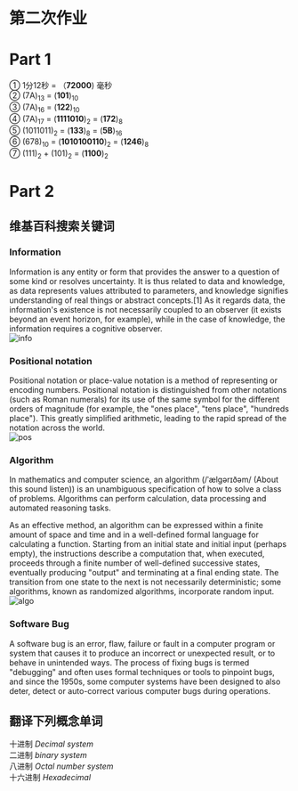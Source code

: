 # 第二次作业

# Part 1

① 1分12秒 = （**72000**) 毫秒  
② (7A)<sub>13</sub> = (**101**)<sub>10</sub>   
③ (7A)<sub>16</sub> = (**122**)<sub>10</sub>    
④ (7A)<sub>17</sub> = (**1111010**)<sub>2</sub> = (**172**)<sub>8</sub>    
⑤ (1011011)<sub>2</sub> = (**133**)<sub>8</sub> = (**5B**)<sub>16</sub>   
⑥ (678)<sub>10</sub> = (**1010100110**)<sub>2</sub> = (**1246**)<sub>8</sub>    
⑦ (111)<sub>2</sub> + (101)<sub>2</sub>  = (**1100**)<sub>2</sub>  

# Part 2

## 维基百科搜索关键词

### Information
Information is any entity or form that provides the answer to a question of some kind or resolves uncertainty. It is thus related to data and knowledge, as data represents values attributed to parameters, and knowledge signifies understanding of real things or abstract concepts.[1] As it regards data, the information's existence is not necessarily coupled to an observer (it exists beyond an event horizon, for example), while in the case of knowledge, the information requires a cognitive observer.    
![info](https://upload.wikimedia.org/wikipedia/commons/thumb/b/bb/WikipediaBinary.svg/330px-WikipediaBinary.svg.png)

### Positional notation
Positional notation or place-value notation is a method of representing or encoding numbers. Positional notation is distinguished from other notations (such as Roman numerals) for its use of the same symbol for the different orders of magnitude (for example, the "ones place", "tens place", "hundreds place"). This greatly simplified arithmetic, leading to the rapid spread of the notation across the world.   
![pos](https://upload.wikimedia.org/wikipedia/commons/thumb/7/78/Positional_notation_glossary-en.svg/450px-Positional_notation_glossary-en.svg.png)

### Algorithm
In mathematics and computer science, an algorithm (/ˈælɡərɪðəm/ (About this sound listen)) is an unambiguous specification of how to solve a class of problems. Algorithms can perform calculation, data processing and automated reasoning tasks.

As an effective method, an algorithm can be expressed within a finite amount of space and time and in a well-defined formal language for calculating a function. Starting from an initial state and initial input (perhaps empty), the instructions describe a computation that, when executed, proceeds through a finite number of well-defined successive states, eventually producing "output" and terminating at a final ending state. The transition from one state to the next is not necessarily deterministic; some algorithms, known as randomized algorithms, incorporate random input.  
![algo](https://upload.wikimedia.org/wikipedia/commons/thumb/d/db/Euclid_flowchart.svg/330px-Euclid_flowchart.svg.png)

### Software Bug
A software bug is an error, flaw, failure or fault in a computer program or system that causes it to produce an incorrect or unexpected result, or to behave in unintended ways. The process of fixing bugs is termed "debugging" and often uses formal techniques or tools to pinpoint bugs, and since the 1950s, some computer systems have been designed to also deter, detect or auto-correct various computer bugs during operations. 

## 翻译下列概念单词

十进制 *Decimal system*  
二进制 *binary system*  
八进制 *Octal number system*  
十六进制 *Hexadecimal*  
